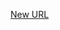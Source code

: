 



[New URL](../file-___home_harshil_Desktop_open-source_palisadoes_talawa_lib_services_third_party_service_multi_media_pick_service/)


